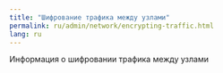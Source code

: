 ```yaml
---
title: "Шифрование трафика между узлами"
permalink: ru/admin/network/encrypting-traffic.html
lang: ru
---
```


Информация о шифровании трафика между узлами
